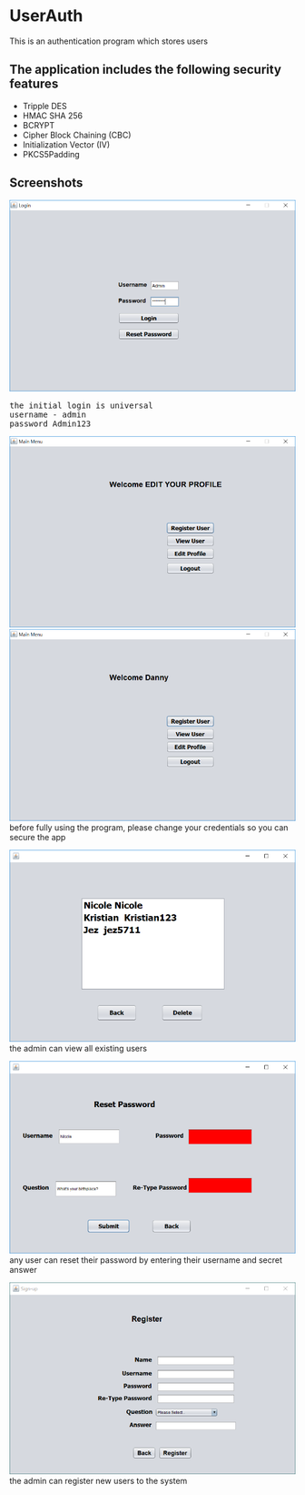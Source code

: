 # UserAuth

This is an authentication program which stores users

## The application includes the following security features

* Tripple DES
* HMAC SHA 256
* BCRYPT
* Cipher Block Chaining (CBC)
* Initialization Vector (IV)
* PKCS5Padding

## Screenshots


![picture](img/login.PNG)
<pre>the initial login is universal
username - admin
password Admin123</pre>


![picture](img/mainAdmin.PNG)
![picture](img/main2Admin.PNG)
before fully using the program, please change your credentials so you can secure the app


![picture](img/users.PNG)
the admin can view all existing users


![picture](img/reset.PNG)
any user can reset their password by entering their username and secret answer


![picture](img/register.PNG)
the admin can register new users to the system
